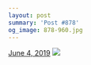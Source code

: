 ```yaml
---
layout: post
summary: 'Post #878'
og_image: 878-960.jpg
---
```


<p>
  <time>
    <a href="/878">June 4, 2019</a>
  </time>
  <a href="/878">
    <img src="{{ site.assets_url }}/878-480.jpg" srcset="{{ site.assets_url }}/878-240.jpg 240w, {{ site.assets_url }}/878-480.jpg 480w, {{ site.assets_url }}/878-720.jpg 720w, {{ site.assets_url }}/878-960.jpg 960w" sizes="(min-width: 700px) 50vw, calc(100vw - 2rem)" />
  </a>
</p>
